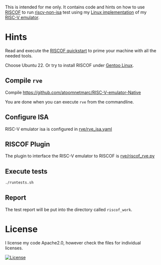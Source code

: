 This is intended for me only. It contains code and hints on how to use [RISCOF](https://riscof.readthedocs.io/) to run [riscv-non-isa](https://github.com/riscv-non-isa/riscv-arch-test) test using my [Linux implementation](https://github.com/atoomnetmarc/RISC-V-emulator-Native) of my [RISC-V emulator](https://github.com/atoomnetmarc/RISC-V-emulator).

# Hints

Read and execute the [RISCOF quickstart](https://riscof.readthedocs.io/en/stable/installation.html) to prime your machine with all the needed tools.

Choose Ubuntu 22. Or try to install RISCOF under [Gentoo Linux](README-gentoo.md).

## Compile `rve`

Compile https://github.com/atoomnetmarc/RISC-V-emulator-Native

You are done when you can execute `rve` from the commandline.

## Configure ISA

RISC-V emulator isa is configured in [rve/rve_isa.yaml](rve/rve_isa.yaml)

## RISCOF Plugin

The plugin to interface the RISC-V emulator to RISCOF is [rve/riscof_rve.py](rve/riscof_rve.py)

## Execute tests

```bash
./runtests.sh
```

## Report

The test report will be put into the directory called `riscof_work`.

# License

I license my code Apache2.0, however check the files for individual licenses.

[![License](https://img.shields.io/badge/License-Apache%202.0-blue.svg)](https://opensource.org/licenses/Apache-2.0)
